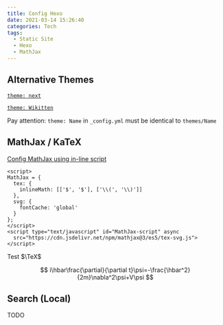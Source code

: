 ```yaml
---
title: Config Hexo
date: 2021-03-14 15:26:40
categories: Tech
tags:
  - Static Site
  - Hexo
  - MathJax
---
```


<script>
MathJax = {
  tex: {
    inlineMath: [['$', '$'], ['\\(', '\\)']]
  },
  svg: {
    fontCache: 'global'
  }
};
</script>
<script type="text/javascript" id="MathJax-script" async
  src="https://cdn.jsdelivr.net/npm/mathjax@3/es5/tex-svg.js">
</script>

## Alternative Themes

[`theme: next`](https://github.com/next-theme/hexo-theme-next)

[`theme: Wikitten`](https://github.com/zthxxx/hexo-theme-Wikitten)

Pay attention: `theme: Name` in `_config.yml` must be identical to `themes/Name`

## MathJax / KaTeX

[Config MathJax using in-line script](https://docs.mathjax.org/en/latest/web/configuration.html#configuration-using-an-in-line-script)

```
<script>
MathJax = {
  tex: {
    inlineMath: [['$', '$'], ['\\(', '\\)']]
  },
  svg: {
    fontCache: 'global'
  }
};
</script>
<script type="text/javascript" id="MathJax-script" async
  src="https://cdn.jsdelivr.net/npm/mathjax@3/es5/tex-svg.js">
</script>
```

Test $\TeX$

$$
i\hbar\frac{\partial}{\partial t}\psi=-\frac{\hbar^2}{2m}\nabla^2\psi+V\psi
$$

## Search (Local)

TODO
